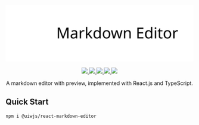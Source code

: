 <p align="center">
  <a href="https://github.com/uiwjs/react-markdown-editor">
    <img src="./website/logo.svg?sanitize=true">
  </a>
</p>

<p align="center">
  <a href="https://github.com/uiwjs/react-markdown-editor/issues">
    <img src="https://img.shields.io/github/issues/uiwjs/react-markdown-editor.svg">
  </a>
  <a href="https://github.com/uiwjs/react-markdown-editor/network">
    <img src="https://img.shields.io/github/forks/uiwjs/react-markdown-editor.svg">
  </a>
  <a href="https://github.com/uiwjs/react-markdown-editor/stargazers">
    <img src="https://img.shields.io/github/stars/uiwjs/react-markdown-editor.svg">
  </a>
  <a href="https://github.com/uiwjs/react-markdown-editor/releases">
    <img src="https://img.shields.io/github/release/uiwjs/react-markdown-editor.svg">
  </a>
  <a href="https://www.npmjs.com/package/@uiwjs/react-markdown-editor">
    <img src="https://img.shields.io/npm/v/@uiwjs/react-markdown-editor.svg">
  </a>
</p>

<p align="center">
  A markdown editor with preview, implemented with React.js and TypeScript.
</p>

## Quick Start

```bash
npm i @uiwjs/react-markdown-editor
```